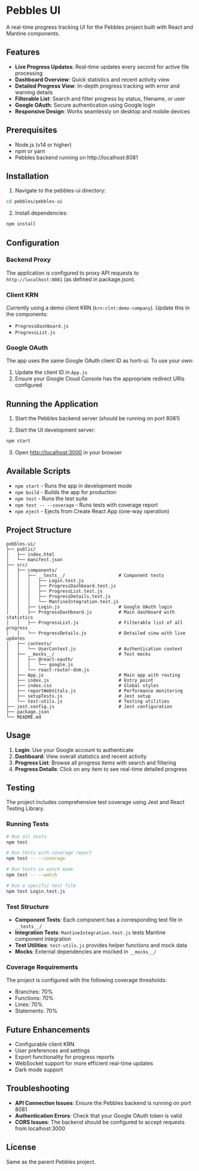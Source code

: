 # Pebbles UI

A real-time progress tracking UI for the Pebbles project built with React and Mantine components.

## Features

- **Live Progress Updates**: Real-time updates every second for active file processing
- **Dashboard Overview**: Quick statistics and recent activity view
- **Detailed Progress View**: In-depth progress tracking with error and warning details
- **Filterable List**: Search and filter progress by status, filename, or user
- **Google OAuth**: Secure authentication using Google login
- **Responsive Design**: Works seamlessly on desktop and mobile devices

## Prerequisites

- Node.js (v14 or higher)
- npm or yarn
- Pebbles backend running on http://localhost:8081

## Installation

1. Navigate to the pebbles-ui directory:
```bash
cd pebbles/pebbles-ui
```

2. Install dependencies:
```bash
npm install
```

## Configuration

### Backend Proxy
The application is configured to proxy API requests to `http://localhost:8081` (as defined in package.json).

### Client KRN
Currently using a demo client KRN (`krn:clnt:demo-company`). Update this in the components:
- `ProgressDashboard.js`
- `ProgressList.js`

### Google OAuth
The app uses the same Google OAuth client ID as horti-ui. To use your own:
1. Update the client ID in `App.js`
2. Ensure your Google Cloud Console has the appropriate redirect URIs configured

## Running the Application

1. Start the Pebbles backend server (should be running on port 8081)

2. Start the UI development server:
```bash
npm start
```

3. Open [http://localhost:3000](http://localhost:3000) in your browser

## Available Scripts

- `npm start` - Runs the app in development mode
- `npm build` - Builds the app for production
- `npm test` - Runs the test suite
- `npm test -- --coverage` - Runs tests with coverage report
- `npm eject` - Ejects from Create React App (one-way operation)

## Project Structure

```
pebbles-ui/
├── public/
│   ├── index.html
│   └── manifest.json
├── src/
│   ├── components/
│   │   ├── __tests__/                    # Component tests
│   │   │   ├── Login.test.js
│   │   │   ├── ProgressDashboard.test.js
│   │   │   ├── ProgressList.test.js
│   │   │   ├── ProgressDetails.test.js
│   │   │   └── MantineIntegration.test.js
│   │   ├── Login.js                      # Google OAuth login
│   │   ├── ProgressDashboard.js          # Main dashboard with statistics
│   │   ├── ProgressList.js               # Filterable list of all progress
│   │   └── ProgressDetails.js            # Detailed view with live updates
│   ├── contexts/
│   │   └── UserContext.js                # Authentication context
│   ├── __mocks__/                        # Test mocks
│   │   ├── @react-oauth/
│   │   │   └── google.js
│   │   └── react-router-dom.js
│   ├── App.js                            # Main app with routing
│   ├── index.js                          # Entry point
│   ├── index.css                         # Global styles
│   ├── reportWebVitals.js                # Performance monitoring
│   ├── setupTests.js                     # Jest setup
│   └── test-utils.js                     # Testing utilities
├── jest.config.js                        # Jest configuration
├── package.json
└── README.md
```

## Usage

1. **Login**: Use your Google account to authenticate
2. **Dashboard**: View overall statistics and recent activity
3. **Progress List**: Browse all progress items with search and filtering
4. **Progress Details**: Click on any item to see real-time detailed progress

## Testing

The project includes comprehensive test coverage using Jest and React Testing Library.

### Running Tests

```bash
# Run all tests
npm test

# Run tests with coverage report
npm test -- --coverage

# Run tests in watch mode
npm test -- --watch

# Run a specific test file
npm test Login.test.js
```

### Test Structure

- **Component Tests**: Each component has a corresponding test file in `__tests__/`
- **Integration Tests**: `MantineIntegration.test.js` tests Mantine component integration
- **Test Utilities**: `test-utils.js` provides helper functions and mock data
- **Mocks**: External dependencies are mocked in `__mocks__/`

### Coverage Requirements

The project is configured with the following coverage thresholds:
- Branches: 70%
- Functions: 70%
- Lines: 70%
- Statements: 70%

## Future Enhancements

- Configurable client KRN
- User preferences and settings
- Export functionality for progress reports
- WebSocket support for more efficient real-time updates
- Dark mode support

## Troubleshooting

- **API Connection Issues**: Ensure the Pebbles backend is running on port 8081
- **Authentication Errors**: Check that your Google OAuth token is valid
- **CORS Issues**: The backend should be configured to accept requests from localhost:3000

## License

Same as the parent Pebbles project. 